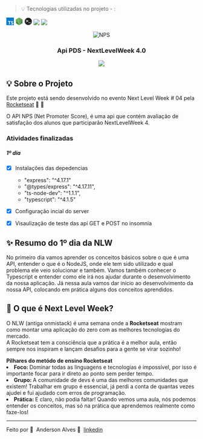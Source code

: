 > 💡 Tecnologias utilizadas no projeto - :

<code><img height="20" src="https://raw.githubusercontent.com/github/explore/80688e429a7d4ef2fca1e82350fe8e3517d3494d/topics/typescript/typescript.png"></code>
<code><img height="20" src="https://raw.githubusercontent.com/github/explore/80688e429a7d4ef2fca1e82350fe8e3517d3494d/topics/nodejs/nodejs.png"></code>
<code><img height="20" src="https://raw.githubusercontent.com/github/explore/80688e429a7d4ef2fca1e82350fe8e3517d3494d/topics/terminal/terminal.png"></code>
<code><img height="20" src="https://upload.wikimedia.org/wikipedia/commons/thumb/9/9a/Visual_Studio_Code_1.35_icon.svg/1024px-Visual_Studio_Code_1.35_icon.svg.png"></code>
<code><img height="20" src="https://pbs.twimg.com/profile_images/1091817101738864640/eQpWLr2c_400x400.jpg"></code>

<div align="center">
    <img alt="NPS" title="NPS" height="20" src="https://blog.kmaleon.com.br/conteudo/wp-content/uploads/2019/12/nps.fw_.png" />
<h3>Api PDS - NextLevelWeek 4.0</h3>
<img height="300"  src="https://www.agenciasole.com.br/blog/wp-content/uploads/2018/01/65.png">
</div>



## 💡 Sobre o Projeto 
Este projeto está sendo desenvolvido no evento Next Level Week # 04 pela [Rocketseat](https://rocketseat.com.br/) 🚀&nbsp;💜

O API NPS (Net Promoter Score), é uma api que contém avaliação de satisfação dos alunos que participarão NextLevelWeek 4.


### Atividades finalizadas
##### 1º dia
- [x] Instalações das depedencias
    - "express": "^4.17.1"
    - "@types/express": "^4.17.11",
    - "ts-node-dev": "^1.1.1",
    - "typescript": "^4.1.5"
- [x] Configuração incial do server
- [x] Visaulização de teste das api GET e POST no insomnia



## ✨ Resumo do 1º dia da NLW

No primeiro dia vamos aprender os conceitos básicos sobre o que é uma API, entender o que é o NodeJS, onde ele tem sido utilizado e qual problema ele veio solucionar e também. Vamos também conhecer o Typescript e entender como ele irá nos ajudar durante o desenvolvimento da nossa aplicação. Já nessa aula vamos dar início ao desenvolvimento da nossa API, colocando em prática alguns dos conceitos aprendidos.


## 📣 O que é Next Level Week?

<p> 
 O NLW (antiga onmistack) é uma semana onde a <strong>Rocketseat</strong> mostram como montar uma aplicação do zero com as melhores tecnologias do mercado.
<br>
A Rocketseat tem a consciência que a prática é a melhor aula, então sempre nos inspiram e lançam desafios para a gente se virar sozinho!
</p>
<strong>Pilhares do metódo de ensino Rocketseat</strong><br>
<li><strong>Foco: </strong> Dominar todas as linguagens e tecnologias é impossível, por isso é importante focar para ir direto ao ponto sem perder tempo.</li>
<li><strong>Grupo: </strong> A comunidade de devs é uma das melhores comunidades que existem! Trabalhar em grupo é essencial, já perdi a conta de quantas vezes ajudei e fui ajudado com erros de programação.</li>
<li><strong>Prática: </strong> E claro, não podia faltar! Quando vemos uma aula, nós podemos entender os conceitos, mas só na prática que aprendemos realmente como faze-los! </li>


---
Feito por 💜&nbsp; Anderson Alves 👋 &nbsp;[linkedin](https://www.linkedin.com/in/anderson-alves-7b5587133/)

